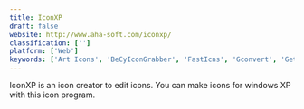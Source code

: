 ```yaml
---
title: IconXP
draft: false 
website: http://www.aha-soft.com/iconxp/
classification: ['']
platform: ['Web']
keywords: ['Art Icons', 'BeCyIconGrabber', 'FastIcns', 'Gconvert', 'Get Icons', 'IcoFX', 'Icon Generator', 'Icon Slate', 'IconLover', 'IconViewer', 'Icono Maker', 'IconsExtract', 'JDraw', 'Online Image Converter', 'Pixelformer', 'RealWorld Icon Editor', 'icon sushi', 'icoworks']
---
```

IconXP is an icon creator to edit icons. You can make icons for windows XP with this icon program.